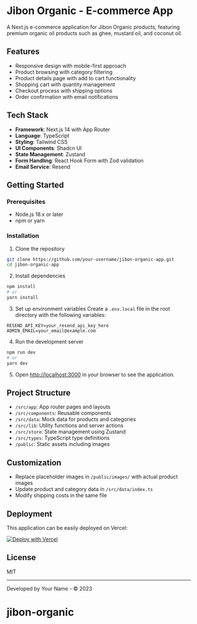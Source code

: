 # Jibon Organic - E-commerce App

A Next.js e-commerce application for Jibon Organic products, featuring premium organic oil products such as ghee, mustard oil, and coconut oil.

## Features

- Responsive design with mobile-first approach
- Product browsing with category filtering
- Product details page with add to cart functionality
- Shopping cart with quantity management
- Checkout process with shipping options
- Order confirmation with email notifications

## Tech Stack

- **Framework**: Next.js 14 with App Router
- **Language**: TypeScript
- **Styling**: Tailwind CSS
- **UI Components**: Shadcn UI
- **State Management**: Zustand
- **Form Handling**: React Hook Form with Zod validation
- **Email Service**: Resend

## Getting Started

### Prerequisites

- Node.js 18.x or later
- npm or yarn

### Installation

1. Clone the repository

```bash
git clone https://github.com/your-username/jibon-organic-app.git
cd jibon-organic-app
```

2. Install dependencies

```bash
npm install
# or
yarn install
```

3. Set up environment variables
   Create a `.env.local` file in the root directory with the following variables:

```
RESEND_API_KEY=your_resend_api_key_here
ADMIN_EMAIL=your_email@example.com
```

4. Run the development server

```bash
npm run dev
# or
yarn dev
```

5. Open [http://localhost:3000](http://localhost:3000) in your browser to see the application.

## Project Structure

- `/src/app`: App router pages and layouts
- `/src/components`: Reusable components
- `/src/data`: Mock data for products and categories
- `/src/lib`: Utility functions and server actions
- `/src/store`: State management using Zustand
- `/src/types`: TypeScript type definitions
- `/public`: Static assets including images

## Customization

- Replace placeholder images in `/public/images/` with actual product images
- Update product and category data in `/src/data/index.ts`
- Modify shipping costs in the same file

## Deployment

This application can be easily deployed on Vercel:

[![Deploy with Vercel](https://vercel.com/button)](https://vercel.com/new/clone?repository-url=https://github.com/your-username/jibon-organic-app)

## License

MIT

---

Developed by Your Name - © 2023
# jibon-organic

